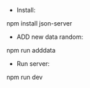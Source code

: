 - Install:

npm install json-server

- ADD new data random:

npm run adddata

- Run server:

npm run dev
